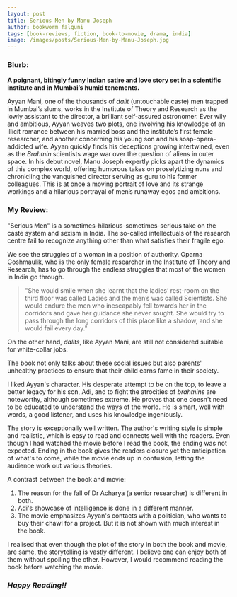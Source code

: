 ```yaml
---
layout: post
title: Serious Men by Manu Joseph
author: bookworm_falguni
tags: [book-reviews, fiction, book-to-movie, drama, india]
image: /images/posts/Serious-Men-by-Manu-Joseph.jpg
---
```


### **Blurb:**

**A poignant, bitingly funny Indian satire and love story set in a scientific institute and in Mumbai’s humid tenements.**

Ayyan Mani, one of the thousands of *dalit* (untouchable caste) men trapped in Mumbai’s slums, works in the Institute of Theory and Research as the lowly assistant to the director, a brilliant self-assured astronomer. Ever wily and ambitious, Ayyan weaves two plots, one involving his knowledge of an illicit romance between his married boss and the institute’s first female researcher, and another concerning his young son and his soap-opera-addicted wife. Ayyan quickly finds his deceptions growing intertwined, even as the *Brahmin* scientists wage war over the question of aliens in outer space. In his debut novel, Manu Joseph expertly picks apart the dynamics of this complex world, offering humorous takes on proselytizing nuns and chronicling the vanquished director serving as guru to his former colleagues. This is at once a moving portrait of love and its strange workings and a hilarious portrayal of men’s runaway egos and ambitions.

### **My Review:**

"Serious Men" is a sometimes-hilarious-sometimes-serious take on the caste system and sexism in India. The so-called intellectuals of the research centre fail to recognize anything other than what satisfies their fragile ego.

We see the struggles of a woman in a position of authority. Oparna Goshmaulik, who is the only female researcher in the Institute of Theory and Research, has to go through the endless struggles that most of the women in India go through.

> "She would smile when she learnt that the ladies’ rest-room on the third floor was called Ladies and the men’s was called Scientists. She would endure the men who inescapably fell towards her in the corridors and gave her guidance she never sought. She would try to pass through the long corridors of this place like a shadow, and she would fail every day."

On the other hand, *dalits*, like Ayyan Mani, are still not considered suitable for white-collar jobs.

The book not only talks about these social issues but also parents' unhealthy practices to ensure that their child earns fame in their society.

I liked Ayyan's character. His desperate attempt to be on the top, to leave a better legacy for his son, Adi, and to fight the atrocities of *brahmins* are noteworthy, although sometimes extreme. He proves that one doesn't need to be educated to understand the ways of the world. He is smart, well with words, a good listener, and uses his knowledge ingeniously.

The story is exceptionally well written. The author's writing style is simple and realistic, which is easy to read and connects well with the readers. Even though I had watched the movie before I read the book, the ending was not expected. Ending in the book gives the readers closure yet the anticipation of what's to come, while the movie ends up in confusion, letting the audience work out various theories.

A contrast between the book and movie:

1. The reason for the fall of Dr Acharya (a senior researcher) is different in both.
2. Adi's showcase of intelligence is done in a different manner.
3. The movie emphasizes Ayyan's contacts with a politician, who wants to buy their chawl for a project. But it is not shown with much interest in the book.

I realised that even though the plot of the story in both the book and movie, are same, the storytelling is vastly different. I believe one can enjoy both of them without spoiling the other. However, I would recommend reading the book before watching the movie.

### ***Happy Reading!!***
